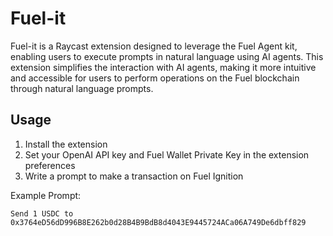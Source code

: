 # Fuel-it

Fuel-it is a Raycast extension designed to leverage the Fuel Agent kit, enabling users to execute prompts in natural language using AI agents. This extension simplifies the interaction with AI agents, making it more intuitive and accessible for users to perform operations on the Fuel blockchain through natural language prompts.

## Usage

1. Install the extension
2. Set your OpenAI API key and Fuel Wallet Private Key in the extension preferences
3. Write a prompt to make a transaction on Fuel Ignition

Example Prompt:

```
Send 1 USDC to 0x3764eD56dD996B8E262b0d28B4B9BdB8d4043E9445724ACa06A749De6dbff829
```
